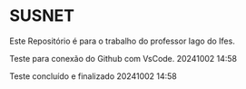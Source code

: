 # SUSNET
Este Repositório é para o trabalho do professor Iago do Ifes.

Teste para conexão do Github com VsCode. 20241002 14:58

Teste concluído e finalizado 20241002 14:58
